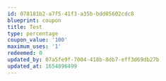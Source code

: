 ```yaml
---
id: 078181b2-a7f5-41f3-a35b-bdd05602cdc8
blueprint: coupon
title: Test
type: percentage
coupon_value: '100'
maximum_uses: '1'
redeemed: 0
updated_by: 07a5fe9f-7004-418b-8db7-eff3d69db27b
updated_at: 1654896499
---
```

